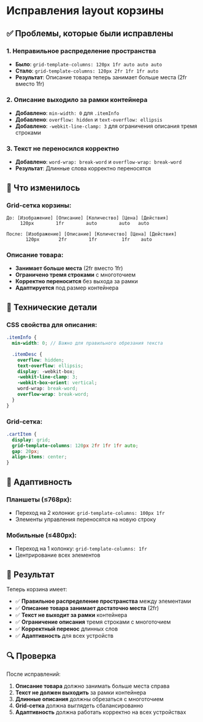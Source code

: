 # Исправления layout корзины

## ✅ Проблемы, которые были исправлены

### 1. Неправильное распределение пространства

- **Было**: `grid-template-columns: 120px 1fr auto auto auto`
- **Стало**: `grid-template-columns: 120px 2fr 1fr 1fr auto`
- **Результат**: Описание товара теперь занимает больше места (2fr вместо 1fr)

### 2. Описание выходило за рамки контейнера

- **Добавлено**: `min-width: 0` для `.itemInfo`
- **Добавлено**: `overflow: hidden` и `text-overflow: ellipsis`
- **Добавлено**: `-webkit-line-clamp: 3` для ограничения описания тремя строками

### 3. Текст не переносился корректно

- **Добавлено**: `word-wrap: break-word` и `overflow-wrap: break-word`
- **Результат**: Длинные слова корректно переносятся

## 🎯 Что изменилось

### Grid-сетка корзины:

```
До: [Изображение] [Описание] [Количество] [Цена] [Действия]
     120px        1fr        auto        auto   auto

После: [Изображение] [Описание] [Количество] [Цена] [Действия]
       120px       2fr        1fr         1fr    auto
```

### Описание товара:

- **Занимает больше места** (2fr вместо 1fr)
- **Ограничено тремя строками** с многоточием
- **Корректно переносится** без выхода за рамки
- **Адаптируется** под размер контейнера

## 🔧 Технические детали

### CSS свойства для описания:

```scss
.itemInfo {
  min-width: 0; // Важно для правильного обрезания текста

  .itemDesc {
    overflow: hidden;
    text-overflow: ellipsis;
    display: -webkit-box;
    -webkit-line-clamp: 3;
    -webkit-box-orient: vertical;
    word-wrap: break-word;
    overflow-wrap: break-word;
  }
}
```

### Grid-сетка:

```scss
.cartItem {
  display: grid;
  grid-template-columns: 120px 2fr 1fr 1fr auto;
  gap: 20px;
  align-items: center;
}
```

## 📱 Адаптивность

### Планшеты (≤768px):

- Переход на 2 колонки: `grid-template-columns: 100px 1fr`
- Элементы управления переносятся на новую строку

### Мобильные (≤480px):

- Переход на 1 колонку: `grid-template-columns: 1fr`
- Центрирование всех элементов

## 🎯 Результат

Теперь корзина имеет:

- ✅ **Правильное распределение пространства** между элементами
- ✅ **Описание товара занимает достаточно места** (2fr)
- ✅ **Текст не выходит за рамки** контейнера
- ✅ **Ограничение описания** тремя строками с многоточием
- ✅ **Корректный перенос** длинных слов
- ✅ **Адаптивность** для всех устройств

## 🔍 Проверка

После исправлений:

1. **Описание товара** должно занимать больше места справа
2. **Текст не должен выходить** за рамки контейнера
3. **Длинные описания** должны обрезаться с многоточием
4. **Grid-сетка** должна выглядеть сбалансированно
5. **Адаптивность** должна работать корректно на всех устройствах
